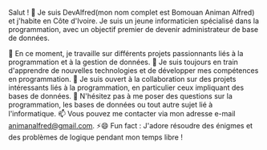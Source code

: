 Salut ! 👋
Je suis DevAlfred(mon nom complet est Bomouan Animan Alfred) et j'habite en Côte d'Ivoire. Je suis un jeune informaticien spécialisé dans la programmation, avec un objectif premier de devenir administrateur de base de données.

🔭 En ce moment, je travaille sur différents projets passionnants liés à la programmation et à la gestion de données.
🌱 Je suis toujours en train d'apprendre de nouvelles technologies et de développer mes compétences en programmation.
👯 Je suis ouvert à la collaboration sur des projets intéressants liés à la programmation, en particulier ceux impliquant des bases de données.
💬 N'hésitez pas à me poser des questions sur la programmation, les bases de données ou tout autre sujet lié à l'informatique.
📫 Vous pouvez me contacter via mon adresse e-mail animanalfred@gmail.com. 
⚡😄 Fun fact : J'adore résoudre des énigmes et des problèmes de logique pendant mon temps libre !
